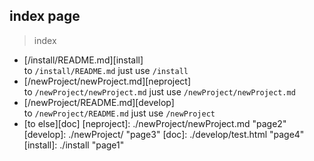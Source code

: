 index page
-----------
>index  
 
- [/install/README.md][install]   
    to `/install/README.md` just use `/install` 
- [/newProject/newProject.md][neproject]   
    to `/newProject/newProject.md` just use `/newProject/newProject.md` 
- [/newProject/README.md][develop]   
    to `/newProject/README.md` just use `/newProject` 
- [to else][doc]
[neproject]: ./newProject/newProject.md "page2"
[develop]: ./newProject/ "page3"
[doc]: ./develop/test.html "page4"
[install]: ./install "page1"

